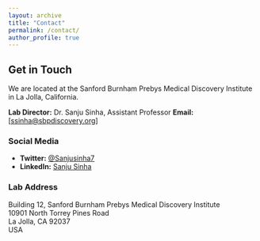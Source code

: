 ```yaml
---
layout: archive
title: "Contact"
permalink: /contact/
author_profile: true
---
```


## Get in Touch
We are located at the Sanford Burnham Prebys Medical Discovery Institute in La Jolla, California.

**Lab Director:** Dr. Sanju Sinha, Assistant Professor
**Email:** [ssinha@sbpdiscovery.org]

### Social Media
- **Twitter:** [@Sanjusinha7](https://twitter.com/Sanjusinha7)
- **LinkedIn:** [Sanju Sinha](https://www.linkedin.com/in/yourprofile/)

### Lab Address
Building 12, Sanford Burnham Prebys Medical Discovery Institute  
10901 North Torrey Pines Road  
La Jolla, CA 92037  
USA
